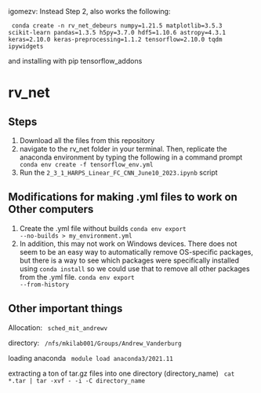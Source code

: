 igomezv: Instead Step 2, also works the following: 

<code> conda create -n rv_net_debeurs numpy=1.21.5 matplotlib=3.5.3 scikit-learn pandas=1.3.5 h5py=3.7.0 hdf5=1.10.6 astropy=4.3.1 keras=2.10.0 keras-preprocessing=1.1.2 tensorflow=2.10.0 tqdm ipywidgets </code>

and installing with pip tensorflow_addons


# rv_net


## Steps
1. Download all the files from this repository
2. navigate to the rv_net folder in your terminal. Then, replicate the anaconda environment by typing the following in a command prompt
<code> conda env create -f tensorflow_env.yml </code>
3. Run the <code>2_3_1_HARPS_Linear_FC_CNN_June10_2023.ipynb</code>  script


## Modifications for making .yml files to work on Other computers
1. Create the .yml file without builds
   <code>conda env export --no-builds > my_environment.yml</code>
2. In addition, this may not work on Windows devices. There does not seem to be an easy way to automatically remove OS-specific packages, but there is a way to see which packages were specifically installed using <code>conda install</code> so we could use that to remove all other packages from the .yml file.
   <code>conda env export --from-history</code>


## Other important things
Allocation: <code> sched_mit_andrewv </code>

directory: <code> /nfs/mkilab001/Groups/Andrew_Vanderburg </code>

loading anaconda <code> module load anaconda3/2021.11 </code>

extracting a ton of tar.gz files into one directory (directory_name) <code> cat *.tar | tar -xvf - -i -C directory_name </code>


